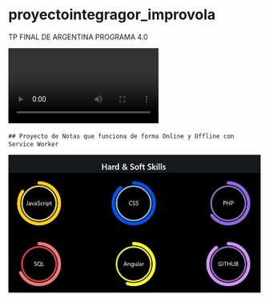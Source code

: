 # proyectointegragor_improvola
 TP FINAL DE ARGENTINA PROGRAMA 4.0

![portfolio](0004.avi)
```
## Proyecto de Notas que funciona de forma Online y Offline con Service Worker 

```
![screen](1.png)
